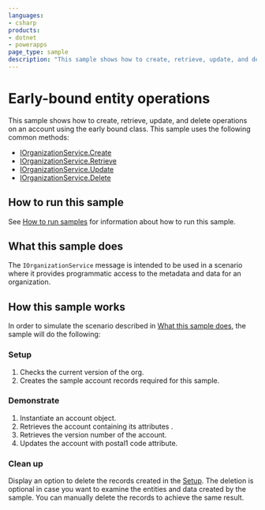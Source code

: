 ```yaml
---
languages:
- csharp
products:
- dotnet
- powerapps
page_type: sample
description: "This sample shows how to create, retrieve, update, and delete operations on an account using the early bound class in Microsoft Dataverse. [SOAP]"
---
```


# Early-bound entity operations

This sample shows how to create, retrieve, update, and delete operations on an account using the early bound class. This sample uses the following common methods:

- [IOrganizationService.Create](https://docs.microsoft.com/dotnet/api/microsoft.xrm.sdk.iorganizationservice.create?view=dynamics-general-ce-9)
- [IOrganizationService.Retrieve](https://docs.microsoft.com/dotnet/api/microsoft.xrm.sdk.iorganizationservice.retrieve?view=dynamics-general-ce-9)
- [IOrganizationService.Update](https://docs.microsoft.com/otnet/api/microsoft.xrm.sdk.iorganizationservice.update?view=dynamics-general-ce-9)
- [IOrganizationService.Delete](https://docs.microsoft.com/dotnet/api/microsoft.xrm.sdk.iorganizationservice.delete?view=dynamics-general-ce-9)

## How to run this sample

See [How to run samples](https://github.com/microsoft/PowerApps-Samples/blob/master/cds/README.md) for information about how to run this sample.

## What this sample does

The `IOrganizationService` message is intended to be used in a scenario where it provides programmatic access to the metadata and data for an organization.

## How this sample works

In order to simulate the scenario described in [What this sample does](#what-this-sample-does), the sample will do the following:

### Setup

1. Checks the current version of the org.
1. Creates the sample account records required for this sample.

### Demonstrate

1. Instantiate an account object.
1. Retrieves the account containing its attributes .
1. Retrieves the version number of the account.
1. Updates the account with postal1 code attribute. 


### Clean up

Display an option to delete the records created in the [Setup](#setup). The deletion is optional in case you want to examine the entities and data created by the sample. You can manually delete the records to achieve the same result.

